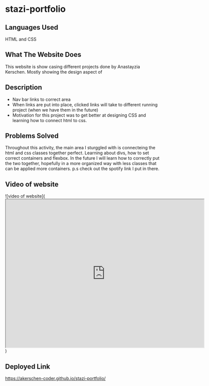 # stazi-portfolio 
## Languages Used 
HTML and CSS 

## What The Website Does 
This website is show casing different projects done by Anastayzia Kerschen. Mostly showing 
the design aspect of

## Description 
- Nav bar links to correct area 
- When links are put into place, clicked links will take to different running project (when we have them in the future)
- Motivation for this project was to get better at designing CSS and learning how to connect html to css. 

## Problems Solved 
Throughout this activity, the main area I sturggled with is connecteing the html and css classes together perfect. 
Learning about divs, how to set correct containers and flexbox. In the future I will learn how to correctly put the two together,
hopefully in a more organized way with less classes that can be applied more containers. 
p.s check out the spotify link I put in there. 

## Video of website 
![video of website](<iframe src="https://drive.google.com/file/d/1vmJqjiLLM_oz9pgc9R_hAJPDfo1XXNgV/preview" width="640" height="480"></iframe>) 

## Deployed Link 
https://akerschen-coder.github.io/stazi-portfolio/ 

